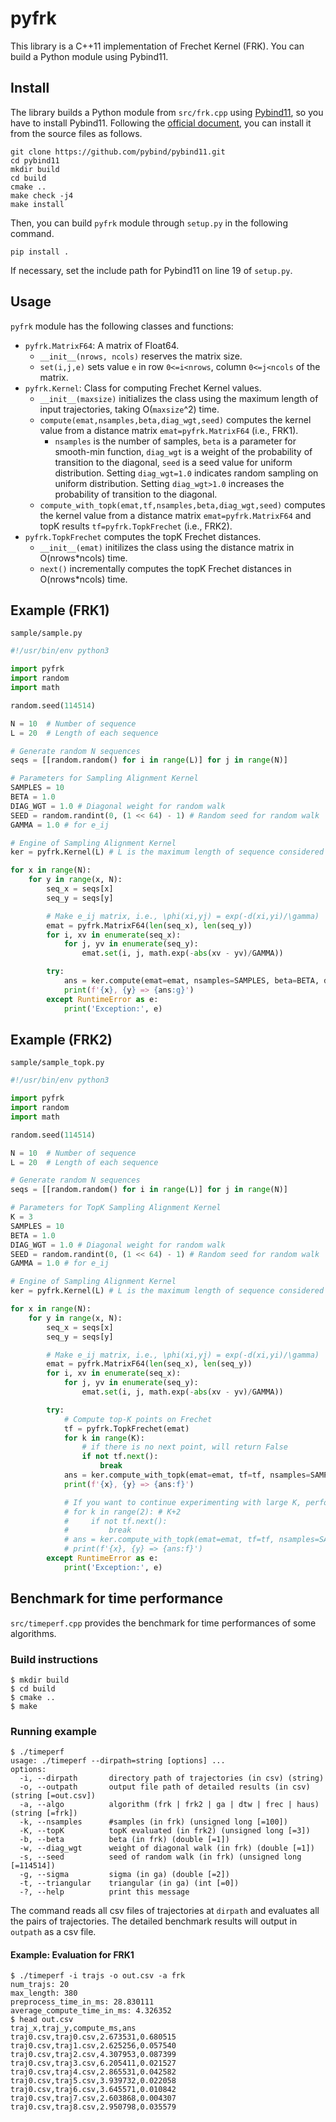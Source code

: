 # pyfrk

This library is a C++11 implementation of Frechet Kernel (FRK). You can build a Python module using Pybind11.

## Install

The library builds a Python module from `src/frk.cpp` using [Pybind11](https://github.com/pybind/pybind11), so you have to install Pybind11. Following the [official document](https://pybind11.readthedocs.io/en/master/basics.html), you can install it from the source files as follows.

```shell
git clone https://github.com/pybind/pybind11.git
cd pybind11
mkdir build
cd build
cmake ..
make check -j4
make install
```

Then, you can build `pyfrk` module through  `setup.py` in the following command.

```shell
pip install .
```

If necessary, set the include path for Pybind11 on line 19 of `setup.py`.

## Usage

`pyfrk` module has the following classes and functions:

- `pyfrk.MatrixF64`: A matrix of Float64.
  - `__init__(nrows, ncols)` reserves the matrix size.
  - `set(i,j,e)` sets value `e` in row `0<=i<nrows`, column `0<=j<ncols` of the matrix.
- `pyfrk.Kernel`: Class for computing Frechet Kernel values.
  - `__init__(maxsize)` initializes the class using the maximum length of input trajectories, taking O(`maxsize`^2) time.
  - `compute(emat,nsamples,beta,diag_wgt,seed)` computes the kernel value from a distance matrix `emat=pyfrk.MatrixF64` (i.e., FRK1).
    - `nsamples` is the number of samples, `beta` is a parameter for smooth-min function, `diag_wgt` is a weight of the probability of transition to the diagonal, `seed` is a seed value for uniform distribution. Setting `diag_wgt=1.0` indicates random sampling on uniform distribution. Setting `diag_wgt>1.0` increases the probability of transition to the diagonal.
  - `compute_with_topk(emat,tf,nsamples,beta,diag_wgt,seed)` computes the kernel value from a distance matrix `emat=pyfrk.MatrixF64` and topK results `tf=pyfrk.TopkFrechet` (i.e., FRK2).
- `pyfrk.TopkFrechet` computes the topK Frechet distances.
  - `__init__(emat)` initilizes the class using the distance matrix in O(nrows*ncols) time.
  - `next()` incrementally computes the topK Frechet distances in O(nrows*ncols) time.

## Example (FRK1)

`sample/sample.py`

```python
#!/usr/bin/env python3

import pyfrk
import random
import math

random.seed(114514)

N = 10  # Number of sequence
L = 20  # Length of each sequence

# Generate random N sequences
seqs = [[random.random() for i in range(L)] for j in range(N)]

# Parameters for Sampling Alignment Kernel
SAMPLES = 10
BETA = 1.0
DIAG_WGT = 1.0 # Diagonal weight for random walk
SEED = random.randint(0, (1 << 64) - 1) # Random seed for random walk
GAMMA = 1.0 # for e_ij

# Engine of Sampling Alignment Kernel
ker = pyfrk.Kernel(L) # L is the maximum length of sequence considered

for x in range(N):
    for y in range(x, N):
        seq_x = seqs[x]
        seq_y = seqs[y]

        # Make e_ij matrix, i.e., \phi(xi,yj) = exp(-d(xi,yi)/\gamma)
        emat = pyfrk.MatrixF64(len(seq_x), len(seq_y))
        for i, xv in enumerate(seq_x):
            for j, yv in enumerate(seq_y):
                emat.set(i, j, math.exp(-abs(xv - yv)/GAMMA))

        try:
            ans = ker.compute(emat=emat, nsamples=SAMPLES, beta=BETA, diag_wgt=DIAG_WGT, seed=SEED)
            print(f'{x}, {y} => {ans:g}')
        except RuntimeError as e:
            print('Exception:', e)
```

## Example (FRK2)

`sample/sample_topk.py`

```python
#!/usr/bin/env python3

import pyfrk
import random
import math

random.seed(114514)

N = 10  # Number of sequence
L = 20  # Length of each sequence

# Generate random N sequences
seqs = [[random.random() for i in range(L)] for j in range(N)]

# Parameters for TopK Sampling Alignment Kernel
K = 3
SAMPLES = 10
BETA = 1.0
DIAG_WGT = 1.0 # Diagonal weight for random walk
SEED = random.randint(0, (1 << 64) - 1) # Random seed for random walk
GAMMA = 1.0 # for e_ij

# Engine of Sampling Alignment Kernel
ker = pyfrk.Kernel(L) # L is the maximum length of sequence considered

for x in range(N):
    for y in range(x, N):
        seq_x = seqs[x]
        seq_y = seqs[y]

        # Make e_ij matrix, i.e., \phi(xi,yj) = exp(-d(xi,yi)/\gamma)
        emat = pyfrk.MatrixF64(len(seq_x), len(seq_y))
        for i, xv in enumerate(seq_x):
            for j, yv in enumerate(seq_y):
                emat.set(i, j, math.exp(-abs(xv - yv)/GAMMA))

        try:
            # Compute top-K points on Frechet
            tf = pyfrk.TopkFrechet(emat)
            for k in range(K):
                # if there is no next point, will return False
                if not tf.next():
                    break
            ans = ker.compute_with_topk(emat=emat, tf=tf, nsamples=SAMPLES, beta=BETA, diag_wgt=DIAG_WGT, seed=SEED)
            print(f'{x}, {y} => {ans:f}')

            # If you want to continue experimenting with large K, perform tf.next() more
            # for k in range(2): # K+2
            #     if not tf.next():
            #         break
            # ans = ker.compute_with_topk(emat=emat, tf=tf, nsamples=SAMPLES, beta=BETA, diag_wgt=DIAG_WGT, seed=SEED)
            # print(f'{x}, {y} => {ans:f}')
        except RuntimeError as e:
            print('Exception:', e)
```

## Benchmark for time performance

`src/timeperf.cpp` provides the benchmark for time performances of some algorithms.

### Build instructions

```shell
$ mkdir build
$ cd build
$ cmake ..
$ make
```

### Running example

```shell
$ ./timeperf
usage: ./timeperf --dirpath=string [options] ... 
options:
  -i, --dirpath       directory path of trajectories (in csv) (string)
  -o, --outpath       output file path of detailed results (in csv) (string [=out.csv])
  -a, --algo          algorithm (frk | frk2 | ga | dtw | frec | haus) (string [=frk])
  -k, --nsamples      #samples (in frk) (unsigned long [=100])
  -K, --topK          topK evaluated (in frk2) (unsigned long [=3])
  -b, --beta          beta (in frk) (double [=1])
  -w, --diag_wgt      weight of diagonal walk (in frk) (double [=1])
  -s, --seed          seed of random walk (in frk) (unsigned long [=114514])
  -g, --sigma         sigma (in ga) (double [=2])
  -t, --triangular    triangular (in ga) (int [=0])
  -?, --help          print this message
```

The command reads all csv files of trajectories at `dirpath` and evaluates all the pairs of trajectories. The detailed benchmark results will output in `outpath` as a csv file.

#### Example: Evaluation for FRK1

```shell
$ ./timeperf -i trajs -o out.csv -a frk
num_trajs: 20
max_length: 380
preprocess_time_in_ms: 28.830111
average_compute_time_in_ms: 4.326352
$ head out.csv
traj_x,traj_y,compute_ms,ans
traj0.csv,traj0.csv,2.673531,0.680515
traj0.csv,traj1.csv,2.625256,0.057540
traj0.csv,traj2.csv,4.307953,0.087399
traj0.csv,traj3.csv,6.205411,0.021527
traj0.csv,traj4.csv,2.865531,0.042582
traj0.csv,traj5.csv,3.939732,0.022058
traj0.csv,traj6.csv,3.645571,0.010842
traj0.csv,traj7.csv,2.603868,0.004307
traj0.csv,traj8.csv,2.950798,0.035579
```

